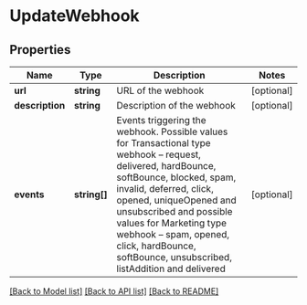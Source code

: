 # UpdateWebhook

## Properties
Name | Type | Description | Notes
------------ | ------------- | ------------- | -------------
**url** | **string** | URL of the webhook | [optional] 
**description** | **string** | Description of the webhook | [optional] 
**events** | **string[]** | Events triggering the webhook. Possible values for Transactional type webhook – request, delivered, hardBounce, softBounce, blocked, spam, invalid, deferred, click, opened, uniqueOpened and unsubscribed and possible values for Marketing type webhook – spam, opened, click, hardBounce, softBounce, unsubscribed, listAddition and delivered | [optional] 

[[Back to Model list]](../../README.md#documentation-for-models) [[Back to API list]](../../README.md#documentation-for-api-endpoints) [[Back to README]](../../README.md)


